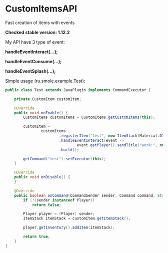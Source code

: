 # CustomItemsAPI
Fast creation of items with events

**Checked stable version: 1.12.2**

My API have 3 type of event:

**handleEventInteract(...);**

**handleEventConsume(...);**

**handleEventSplash(...);**

Simple usage (ru.smole.example.Test):
```java
public class Test extends JavaPlugin implements CommandExecutor {

    private CustomItem customItem;

    @Override
    public void onEnable() {
        CustomItems customItems = CustomItems.getCustomItems(this);

        customItem =
                customItems
                        .registerItem("test", new ItemStack(Material.DIAMOND))
                        .handleEventInteract(event ->
                                event.getPlayer().sendTitle("work!", null, 20, 20, 20))
                        .build();

        getCommand("test").setExecutor(this);
    }

    @Override
    public void onDisable() {
    }

    @Override
    public boolean onCommand(CommandSender sender, Command command, String label, String[] args) {
        if (!(sender instanceof Player))
            return false;

        Player player = (Player) sender;
        ItemStack itemStack = customItem.getItemStack();

        player.getInventory().addItem(itemStack);

        return true;
    }
}
